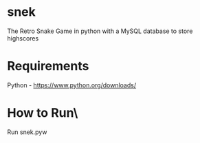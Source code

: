 # snek
The Retro Snake Game in python with a MySQL database to store highscores

# Requirements
Python - https://www.python.org/downloads/

# How to Run\
Run snek.pyw
